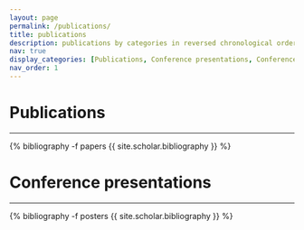```yaml
---
layout: page
permalink: /publications/
title: publications
description: publications by categories in reversed chronological order. generated by jekyll-scholar.
nav: true
display_categories: [Publications, Conference presentations, Conference posters]
nav_order: 1
---
```


# Publications 
---------

<!-- _pages/publications.md -->
<div class="Publications">

{% bibliography -f papers {{ site.scholar.bibliography }} %}

</div>

# Conference presentations 
-----
<!-- _pages/publications.md -->
<div class="Conference presentations">

{% bibliography -f posters {{ site.scholar.bibliography }} %}

</div>

